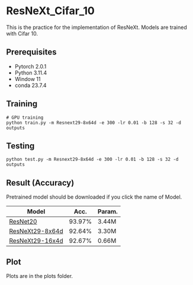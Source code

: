 # ResNeXt_Cifar_10

This is the practice for the implementation of ResNeXt.  Models are trained with Cifar 10.

## Prerequisites
- Pytorch 2.0.1
- Python 3.11.4
- Window 11
- conda 23.7.4

## Training
```
# GPU training
python train.py -m Resnext29-8x64d -e 300 -lr 0.01 -b 128 -s 32 -d outputs
```

## Testing
```
python test.py -m Resnext29-8x64d -e 300 -lr 0.01 -b 128 -s 32 -d outputs
```

## Result (Accuracy)

Pretrained model should be downloaded if you click the name of Model.

| Model             | Acc.        | Param.        |
| ----------------- | ----------- |----------- |
| [ResNet20]()          | 93.97%      |  3.44M     |
| [ResNeXt29-8x64d]()          | 92.64%      | 3.30M      |
| [ResNeXt29-16x4d]()         | 92.67%      | 0.66M      |


## Plot
Plots are in the plots folder.
